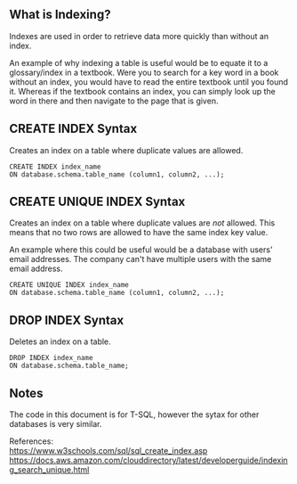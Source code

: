 ## What is Indexing?

Indexes are used in order to retrieve data more quickly than without an index. 

An example of why indexing a table is useful would be to equate it to a glossary/index in a textbook. Were you to search for a key word in a book without an index, you would have to read the entire textbook until you found it. Whereas if the textbook contains an index, you can simply look up the word in there and then navigate to the page that is given.

## CREATE INDEX Syntax

Creates an index on a table where duplicate values are allowed.

```
CREATE INDEX index_name
ON database.schema.table_name (column1, column2, ...);
```

## CREATE UNIQUE INDEX Syntax

Creates an index on a table where duplicate values are *not* allowed. This means that no two rows are allowed to have the same index key value.

An example where this could be useful would be a database with users' email addresses. The company can't have multiple users with the same email address.

```
CREATE UNIQUE INDEX index_name
ON database.schema.table_name (column1, column2, ...);
```

## DROP INDEX Syntax

Deletes an index on a table.

```
DROP INDEX index_name
ON database.schema.table_name;
```

## Notes
The code in this document is for T-SQL, however the sytax for other databases is very similar.

References:
<br>https://www.w3schools.com/sql/sql_create_index.asp
<br>https://docs.aws.amazon.com/clouddirectory/latest/developerguide/indexing_search_unique.html
